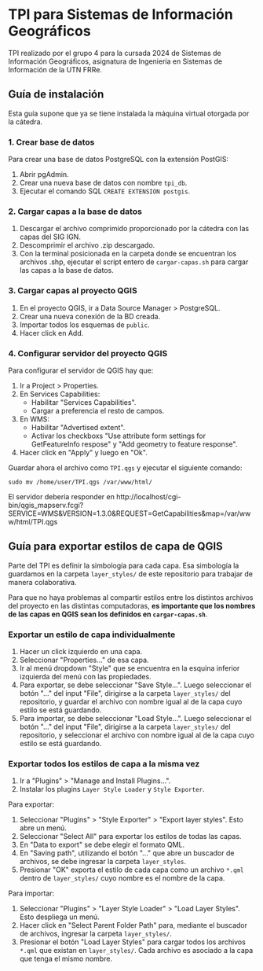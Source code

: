 # TPI para Sistemas de Información Geográficos

TPI realizado por el grupo 4 para la cursada 2024 de Sistemas de Información Geográficos, asignatura de Ingeniería en Sistemas de Información de la UTN FRRe.

## Guía de instalación

Esta guía supone que ya se tiene instalada la máquina virtual otorgada por la cátedra.

### 1. Crear base de datos

Para crear una base de datos PostgreSQL con la extensión PostGIS:

1. Abrir pgAdmin.
2. Crear una nueva base de datos con nombre `tpi_db`.
3. Ejecutar el comando SQL `CREATE EXTENSION postgis`.

### 2. Cargar capas a la base de datos

1. Descargar el archivo comprimido proporcionado por la cátedra con las capas del SIG IGN.
2. Descomprimir el archivo .zip descargado.
3. Con la terminal posicionada en la carpeta donde se encuentran los archivos .shp, ejecutar el script entero de `cargar-capas.sh` para cargar las capas a la base de datos.

### 3. Cargar capas al proyecto QGIS

1. En el proyecto QGIS, ir a Data Source Manager > PostgreSQL.
2. Crear una nueva conexión de la BD creada.
3. Importar todos los esquemas de `public`.
4. Hacer click en Add.

### 4. Configurar servidor del proyecto QGIS

Para configurar el servidor de QGIS hay que:

1. Ir a Project > Properties.
2. En Services Capabilities:
   - Habilitar "Services Capabilities".
   - Cargar a preferencia el resto de campos.
3. En WMS:
   - Habilitar "Advertised extent".
   - Activar los checkboxs "Use attribute form settings for GetFeatureInfo respose" y "Add geometry to feature response".
4. Hacer click en "Apply" y luego en "Ok".

Guardar ahora el archivo como `TPI.qgs` y ejecutar el siguiente comando:

```
sudo mv /home/user/TPI.qgs /var/www/html/
```

El servidor debería responder en http://localhost/cgi-bin/qgis_mapserv.fcgi?SERVICE=WMS&VERSION=1.3.0&REQUEST=GetCapabilities&map=/var/www/html/TPI.qgs

## Guía para exportar estilos de capa de QGIS

Parte del TPI es definir la simbología para cada capa. Esa simbología la guardamos en la carpeta `layer_styles/` de este repositorio para trabajar de manera colaborativa.

Para que no haya problemas al compartir estilos entre los distintos archivos del proyecto en las distintas computadoras, **es importante que los nombres de las capas en QGIS sean los definidos en `cargar-capas.sh`**.

### Exportar un estilo de capa individualmente

1. Hacer un click izquierdo en una capa.
2. Seleccionar "Properties..." de esa capa.
3. Ir al menú dropdown "Style" que se encuentra en la esquina inferior izquierda del menú con las propiedades.
4. Para exportar, se debe seleccionar "Save Style...". Luego seleccionar el botón "..." del input "File", dirigirse a la carpeta `layer_styles/` del repositorio, y guardar el archivo con nombre igual al de la capa cuyo estilo se está guardando.
5. Para importar, se debe seleccionar "Load Style...". Luego seleccionar el botón "..." del input "File", dirigirse a la carpeta `layer_styles/` del repositorio, y seleccionar el archivo con nombre igual al de la capa cuyo estilo se está guardando.

### Exportar todos los estilos de capa a la misma vez

1. Ir a "Plugins" > "Manage and Install Plugins...".
2. Instalar los plugins `Layer Style Loader` y `Style Exporter`.

Para exportar:

1. Seleccionar "Plugins" > "Style Exporter" > "Export layer styles". Esto abre un menú.
2. Seleccionar "Select All" para exportar los estilos de todas las capas.
3. En "Data to export" se debe elegir el formato QML.
4. En "Saving path", utilizando el botón "..." que abre un buscador de archivos, se debe ingresar la carpeta `layer_styles`.
5. Presionar "OK" exporta el estilo de cada capa como un archivo `*.qml` dentro de `layer_styles/` cuyo nombre es el nombre de la capa.

Para importar:

1. Seleccionar "Plugins" > "Layer Style Loader" > "Load Layer Styles". Esto despliega un menú.
2. Hacer click en "Select Parent Folder Path" para, mediante el buscador de archivos, ingresar la carpeta `layer_styles/`.
3. Presionar el botón "Load Layer Styles" para cargar todos los archivos `*.qml` que existan en `layer_styles/`. Cada archivo es asociado a la capa que tenga el mismo nombre.
